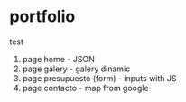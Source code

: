 # portfolio
test
1. page home - JSON
2. page galery - galery dinamic
3. page presupuesto (form) - inputs with JS
4. page contacto - map from google
